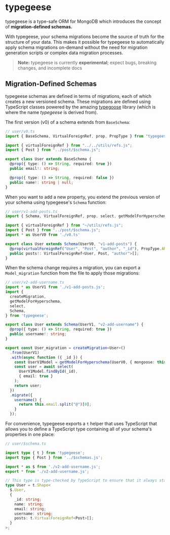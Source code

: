 # typegeese

typegeese is a type-safe ORM for MongoDB which introduces the concept of **migration-defined schemas.**

With typegeese, your schema migrations become the source of truth for the structure of your data. This makes it possible for typegeese to automatically apply schema migrations on-demand without the need for migration generation scripts or complex data migration processes.

> **Note:** typegeese is currently **experimental**; expect bugs, breaking changes, and incomplete docs

## Migration-Defined Schemas

typegeese schemas are defined in terms of migrations, each of which creates a new versioned schema. These migrations are defined using TypeScript classes powered by the amazing [typegoose](https://github.com/typegoose/typegoose) library (which is where the name _typegeese_ is derived from).

The first version (v0) of a schema extends from `BaseSchema`:

```typescript
// user/v0.ts
import { BaseSchema, VirtualForeignRef, prop, PropType } from "typegeese";

import { virtualForeignRef } from "../../utils/refs.js";
import { Post } from "../post/$schema.js";

export class User extends BaseSchema {
  @prop({ type: () => String, required: true })
  public email!: string;

  @prop({ type: () => String, required: false })
  public name!: string | null;
}
```

When you want to add a new property, you extend the previous version of your schema using typegeese's `Schema` function:

```typescript
// user/v1-add-posts.ts
import { Schema, VirtualForeignRef, prop, select, getModelForHyperschema } from "typegeese";

import { virtualForeignRef } from "~/utils/refs.js";
import { Post } from "../post/$schema.js";
import * as UserV0 from './v0.ts'

export class User extends Schema(UserV0, "v1-add-posts") {
  @prop(virtualForeignRef("User", "Post", "author", "_id"), PropType.ARRAY)
  public posts!: VirtualForeignRef<User, Post, "author">[];
}
```

When the schema change requires a migration, you can export a `Model_migration` function from the file to apply those migrations:

```typescript
// user/v2-add-username.ts
import * as UserV1 from './v1-add-posts.js';
import {
  createMigration,
  getModelForHyperschema,
  select,
  Schema,
} from 'typegeese';

export class User extends Schema(UserV1, "v2-add-username") {
  @prop({ type: () => String, required: true })
  public username!: string;
}

export const User_migration = createMigration<User>()
  .from(UserV1)
  .with(async function ({ _id }) {
    const UserV1Model = getModelForHyperschema(UserV0, { mongoose: this.mongoose });
    const user = await select(
      UserV1Model.findById(_id),
      { email: true }
    );
    return user;
  })
  .migrate({
    username() {
      return this.email.split("@")[0];
    }
  });
```

For convenience, typegeese exports a `t` helper that uses TypeScript that allows you to define a TypeScript type containing all of your schema's properties in one place:

```typescript
// user/$schema.ts

import type { t } from 'typegeese';
import type { Post } from '../$schemas.js';

import * as $ from './v2-add-username.js';
export * from './v2-add-username.js';

// This type is type-checked by TypeScript to ensure that it always stays up to date with every new migration
type User = t.Shape<
  $.User,
  {
    _id: string;
    name: string;
    email: string;
    username: string;
    posts: t.VirtualForeignRef<Post>[];
  }
>;
```

